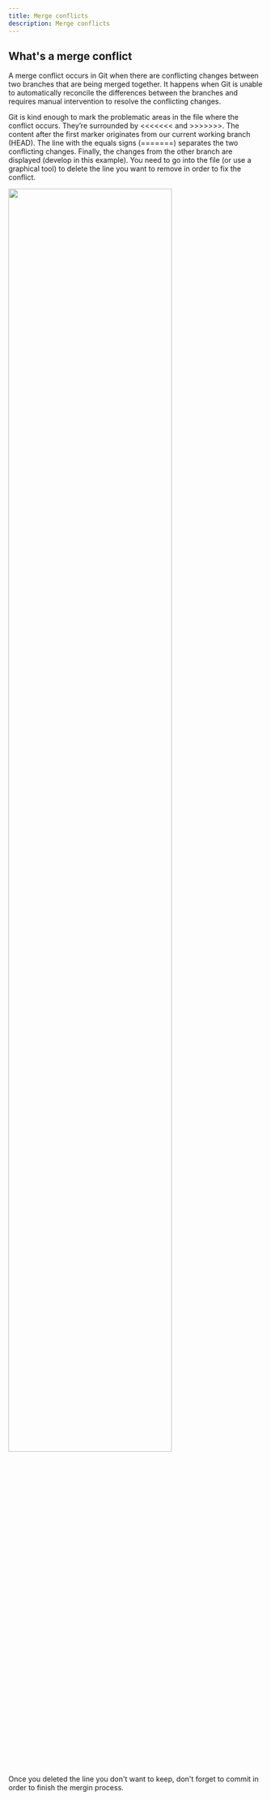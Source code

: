 ```yaml
---
title: Merge conflicts
description: Merge conflicts
---
```


## What's a merge conflict

A merge conflict occurs in Git when there are conflicting changes between two branches that are being merged together. It happens when Git is unable to automatically reconcile the differences between the branches and requires manual intervention to resolve the conflicting changes.

Git is kind enough to mark the problematic areas in the file where the conflict occurs. They’re surrounded by <<<<<<< and >>>>>>>. The content after the first marker originates from our current working branch (HEAD). The line with the equals signs (=======) separates the two conflicting changes. Finally, the changes from the other branch are displayed (develop in this example). You need to go into the file (or use a graphical tool) to delete the line you want to remove in order to fix the conflict.

 <img src="/images/conflict1.png" width="80%">

Once you deleted the line you don't want to keep, don't forget to commit in order to finish the mergin process.
